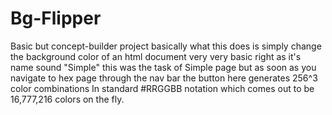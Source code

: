 # Bg-Flipper
Basic but concept-builder project basically what this does is simply change the background color of an html document very very basic right as it's name sound "Simple" this was the task of Simple page but as soon as you navigate to hex page through the nav bar the button here generates 256^3 color combinations In standard #RRGGBB notation which comes out to be 16,777,216 colors on the fly.
